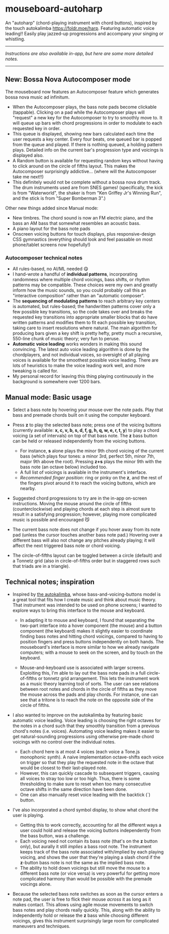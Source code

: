 # mouseboard-autoharp

An "autoharp" (chord-playing instrument with chord buttons), inspired by the
touch autokalimba https://foldr.moe/harp. Featuring automatic voice leading!!
Easily play jazzed-up progressions and accompany your singing or whistling.

---
*Instructions are also available in-app, but here are some more detailed notes.*

---

## **New**: Bossa Nova Autocomposer mode
The mouseboard now features an Autocomposer feature which generates bossa nova
music ad infinitum.
- When the Autocomposer plays, the bass note pads become clickable (tappable).
  Clicking on a pad while the Autocomposer plays will "request" a new key for
  the Autocomposer to try to smoothly move to. It will queue up bars with chord
  progressions in order to modulate to each requested key in order.
- This queue is displayed, showing new bars calculated each time the user
  requests a key center. Every four beats, one queued bar is popped from the
  queue and played. If there is nothing queued, a holding pattern plays.
  Detailed info on the current bar's progression type and voicings is displayed
  also.
- A Random button is available for requesting random keys without having to
  click around on the circle of fifths layout. This makes the Autocomposer
  surprisingly addictive... (where will the Autocomposer take me next!!)
- This definitely would not be complete without a bossa nova drum track. The
  drum instruments used are from SNES games! (specifically, the kick is from
  "Waterworld", the shaker is from "Ken Griffey Jr's Winning Run", and the stick
  is from "Super Bomberman 3".)

Other new things added since Manual mode:
- New timbres. The chord sound is now an FM electric piano, and the bass an AM
  bass that somewhat resembles an acoustic bass.
- A piano layout for the bass note pads
- Onscreen voicing buttons for touch displays, plus responsive-design CSS
  gymnastics (everything should look and feel passable on most phone/tablet
  screens now hopefully!)

### Autocomposer technical notes
- All rules-based, no AI/ML needed 😋
- I hand-wrote a handful of **individual patterns**, incorporating randomness
where multiple chord voicings, bass shifts, or rhythm patterns may be
compatible. These choices were my own and greatly inform how the music sounds,
so you could probably call this an "interactive composition" rather than an
"automatic composer".
- The **sequencing of modulating patterns** to reach arbitrary key centers is
automated, but rules-based; the handwritten patterns cover only a few possible
key transitions, so the code takes over and breaks the requested key transitions
into appropriate smaller blocks that do have written patterns and modifies them
to fit each possible key transition, taking care to insert resolutions where
natural. The main algorithm for producing bars given a key shift is pretty
hefty, pretty much a recursive, 550-line chunk of music theory; very fun to
peruse.
- **Automatic voice leading** works wonders in making this sound convincing. The
latest auto voice leading algorithm is done by the chordplayers, and not
individual voices, so oversight of all playing voices is available for the
smoothest possible voice leading. There are lots of heuristics to make the voice
leading work well, and more tweaking is called for.
- My personal record for leaving this thing playing continuously in the
background is somewhere over 1200 bars.

## Manual mode: Basic usage
- Select a bass note by hovering your mouse over the note pads. Play that bass and premade chords built on it using the computer keyboard.

- Press **z** to play the selected bass note; press one of the voicing buttons (currently available: **x, c, v, b, s, d, f, g, h, q, w, e, r, t, y**) to play a chord voicing (a set of intervals) on top of that bass note. The **z** bass button can be held or released independently from the voicing buttons.
    - For instance, **s** alone plays the minor 9th chord voicing of the current bass (which plays four tones: a minor 3rd, perfect 5th, minor 7th, major 9th above the root). Pressing **z+s** plays the minor 9th with the bass note (an octave below) included too. 
    - A full list of voicings is available in the instrument's interface.
    - *Recommended finger position*: ring or pinky on the **z**, and the rest of the fingers pivot around it to reach the voicing buttons, which are nearby.


- Suggested chord progressions to try are in the in-app on-screen instructions. Moving the mouse around the circle of fifths (counterclockwise) and playing chords at each step is almost sure to result in a satisfying progression; however, playing more complicated music is possible and encouraged 😼

- The current bass note does not change if you hover away from its note pad (unless the cursor touches another bass note pad.) Hovering over a different bass will also not change any pitches already playing; it will affect the next triggered bass note or chord voicing.

- The circle-of-fifths layout can be toggled between a circle (default) and a Tonnetz grid (also in circle-of-fifths order but in staggered rows such that triads are in a triangle).

## Technical notes; inspiration
- Inspired by [the autokalimba](https://foldr.moe/harp), whose bass-and-voicing-buttons model is a great tool that fits how I create music and think about music theory. That instrument was intended to be used on phone screens; I wanted to explore ways to bring this interface to the mouse and keyboard.
    - In adapting it to mouse and keyboard, I found that separating the two-part interface into a hover component (the mouse) and a button component (the keyboard) makes it slightly easier to coordinate finding bass notes and hitting chord voicings, compared to having to position fingers and press buttons independently on both hands. The mouseboard's interface is more similar to how we already navigate computers; with a mouse to seek on the screen, and by touch on the keyboard.
    
    - Mouse-and-keyboard use is associated with larger screens. Exploiting this, I'm able to lay out the bass note pads in a full circle-of-fifths or tonnetz grid arrangement. This lets the instrument work as a music theory learning tool of sorts. The user can see relations between root notes and chords in the circle of fifths as they move the mouse across the pads and play chords. For instance, one can see that a tritone is to reach the note on the opposite side of the circle of fifths.

- I also wanted to improve on the autokalimba by featuring basic automatic voice leading. Voice leading is choosing the right octaves for the notes in a chord such that they smoothly transition from a previous chord's notes (i.e. voices). Automating voice leading makes it easier to get natural-sounding progressions using otherwise pre-made chord voicings with no control over the individual notes.
    - Each chord here is at most 4 voices (each voice a Tone.js monophonic synth). A naive implementation octave-shifts each voice on trigger so that they play the requested note in the octave that would be closest to their last-played note.
    - However, this can quickly cascade to subsequent triggers, causing all voices to stray too low or too high. Thus, there is some thresholding to make sure to reset when too many consecutive octave shifts in the same direction have been done.
    - One can also manually reset voice leading with the backtick (`) button.
- I've also incorporated a chord symbol display, to show what chord the user is playing. 
    - Getting this to work correctly, accounting for all the different ways a user could hold and release the voicing buttons independently from the bass button, was a challenge.
    - Each voicing need not contain its bass note (that's on the **z** button only), but aurally it still *implies* a bass root note. The instrument keeps track of the bass note associated with/implied by each playing voicing, and shows the user that they're playing a slash chord if the **z**-button bass note is not the same as the implied bass note.
    - The ability to hold down voicings but still move the mouse to a different bass note (or vice versa) is very powerful for getting more complicated harmony than would be possible with the premade voicings alone.
- Because the selected bass note switches as soon as the cursor enters a note pad, the user is free to flick their mouse *across* it as long as it makes contact. This allows using agile mouse movements to switch bass notes and play chords really quickly. This, along with the ability to independently hold or release the **z** bass while choosing different voicings, gives this instrument surprisingly large room for complicated maneuvers and techniques.
